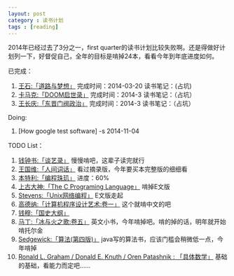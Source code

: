 ```yaml
---
layout: post
category : 读书计划
tags : [reading]
---
```

2014年已经过去了3分之一，first quarter的读书计划比较失败啊。还是得做好计划列一下，好督促自己，全年的目标是啃掉24本，看看今年到年底进度如何。    


已完成：    
1. [王石:「道路与梦想」](http://book.douban.com/subject/1464442/) 完成时间：2014-03-20   读书笔记：(占坑)    
2. [卡马克:「DOOM启世录」](http://book.douban.com/subject/1152971/) 完成时间：2014-3	读书笔记：（占坑）    
3. [王长庆:「东晋门阀政治」](http://book.douban.com/subject/1030503/) 完成时间：2014-3 读书笔记：（占坑）    

Doing:
1. [How google test software] -s 2014-11-04


TODO List：    
1. [钱钟书:「谈艺录」](http://book.douban.com/subject/1039540/) 慢慢啃吧，这辈子读完就行    
2. [王国维:「人间词话」](http://book.douban.com/subject/3124589/)  看过摘录版，今年要买本完整版的细细看    
3. [本特利:「编程珠玑」](http://book.douban.com/subject/1230206/) 进度：60%    
4. [上古大神:「The C Programing Language」](http://book.douban.com/subject/1236999/) 啃掉E文版    
5. [Stevens:「Unix网络编程」](http://book.douban.com/subject/4859464/) E文版走起    
6. [高德纳:「计算机程序设计艺术:卷一」](http://book.douban.com/subject/1852976/) 这个就啃中文的吧     
7. [钱穆:「国史大纲」](http://book.douban.com/subject/1046492/)    
8. [马丁:「冰与火之歌:卷五」](http://book.douban.com/subject/20381804/) 英文小书，今年啃掉吧。啃的掉的话，明年就开始啃托尔金     
9. [Sedgewick:「算法(第四版)」](http://book.douban.com/subject/19952400/) java写的算法书，应该门槛会稍微低一点，今年啃掉    
10. [Ronald L. Graham / Donald E. Knuth / Oren Patashnik : 「具体数学」](http://book.douban.com/subject/21323941/) 基础的基础，看能力而定吧……   

